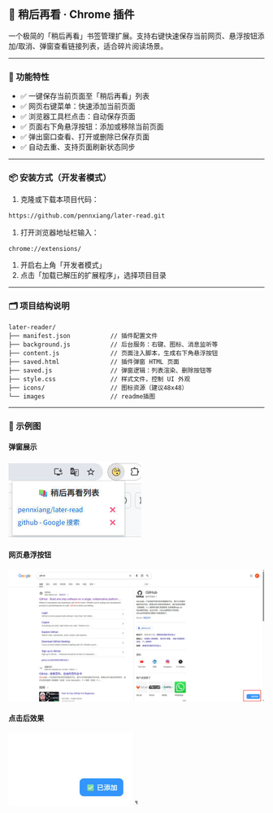 ## 🧩 稍后再看 · Chrome 插件

一个极简的「稍后再看」书签管理扩展。支持右键快速保存当前网页、悬浮按钮添加/取消、弹窗查看链接列表，适合碎片阅读场景。

------

### 🚀 功能特性

- ✅ 一键保存当前页面至「稍后再看」列表
- ✅ 网页右键菜单：快速添加当前页面
- ✅ 浏览器工具栏点击：自动保存页面
- ✅ 页面右下角悬浮按钮：添加或移除当前页面
- ✅ 弹出窗口查看、打开或删除已保存页面
- ✅ 自动去重、支持页面刷新状态同步

------

### 📦 安装方式（开发者模式）

1. 克隆或下载本项目代码：

```bash
https://github.com/pennxiang/later-read.git
```

1. 打开浏览器地址栏输入：

```
chrome://extensions/
```

1. 开启右上角「开发者模式」
2. 点击「加载已解压的扩展程序」，选择项目目录

------

### 🗂 项目结构说明

```
later-reader/
├── manifest.json           // 插件配置文件
├── background.js           // 后台服务：右键、图标、消息监听等
├── content.js              // 页面注入脚本，生成右下角悬浮按钮
├── saved.html              // 插件弹窗 HTML 页面
├── saved.js                // 弹窗逻辑：列表渲染、删除按钮等
├── style.css               // 样式文件，控制 UI 外观
├── icons/                  // 图标资源（建议48x48）
└── images                  // readme插图
```

------

### 📸 示例图

#### 弹窗展示

![popup](images/popup.jpg)

#### 网页悬浮按钮

![floating](images/float.jpg)

#### 点击后效果

![button-click](images/button-click.jpg)

